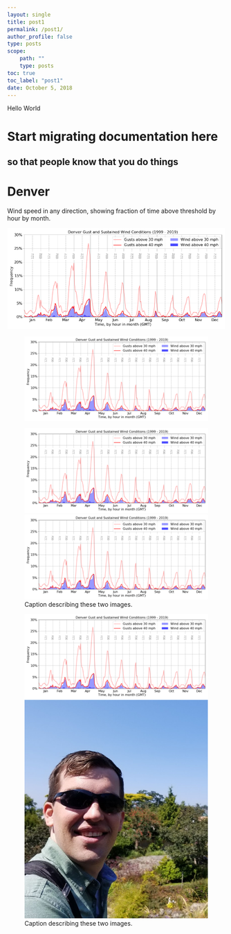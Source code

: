 ```yaml
---
layout: single
title: post1
permalink: /post1/
author_profile: false
type: posts
scope:
    path: ""
    type: posts
toc: true
toc_label: "post1"
date: October 5, 2018
---
```


Hello World

# Start migrating documentation here
## so that people know that you do things


# Denver

Wind speed in any direction, showing fraction of time above threshold by hour by month.

  <img src="Denver_Wind_Year.png" width="800" />
 
<figure>
	<img src="Denver_Wind_Year.png" width="800" />
</figure>

<figure class="half">
    <img src="Denver_Wind_Year.png">
    <img src="Denver_Wind_Year.png">
    <figcaption>Caption describing these two images.</figcaption>
</figure>

<figure class="half">
    <img src="Denver_Wind_Year.png">
    <img src="../assets/images/bio-pic.png">
    <figcaption>Caption describing these two images.</figcaption>
</figure>

